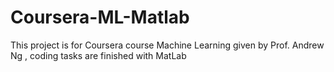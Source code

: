 # Coursera-ML-Matlab


This project is for Coursera course Machine Learning given by Prof. Andrew Ng , coding tasks are finished with MatLab
